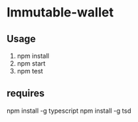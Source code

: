 # Immutable-wallet

## Usage

1. npm install
2. npm start
3. npm test

## requires

npm install -g typescript
npm install -g tsd
